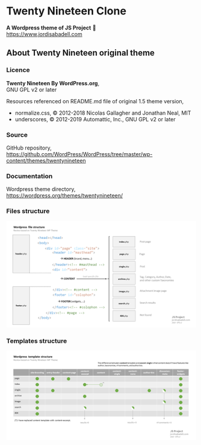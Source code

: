 # Twenty Nineteen Clone
**A Wordpress theme of JS Project** :rocket:  
https://www.jordisabadell.com

## About Twenty Nineteen original theme

### Licence
**Twenty Nineteen By WordPress.org**,  
GNU GPL v2 or later  
  
Resources referenced on README.md file of original  1.5 theme version,
* normalize.css, © 2012-2018 Nicolas Gallagher and Jonathan Neal, MIT
* underscores, © 2012-2019 Automattic, Inc., GNU GPL v2 or later

### Source
GitHub repository,  
https://github.com/WordPress/WordPress/tree/master/wp-content/themes/twentynineteen

### Documentation
Wordpress theme directory,  
https://wordpress.org/themes/twentynineteen/

### Files structure

![Image description](/docs/wordpress-file-structure-diagram.png)

### Templates structure

![Image description](/docs/wordpress-template-structure-diagram.png)